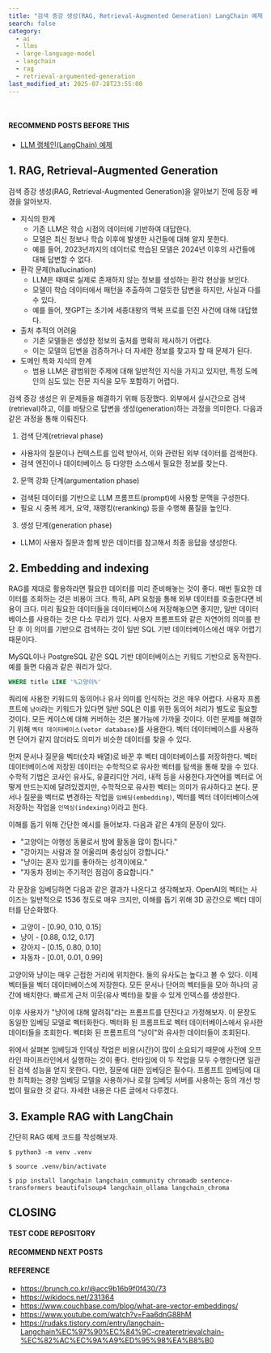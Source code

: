 ```yaml
---
title: "검색 증강 생성(RAG, Retrieval-Augmented Generation) LangChain 예제"
search: false
category:
  - ai
  - llms
  - large-language-model
  - langchain
  - rag
  - retrieval-argumented-generation
last_modified_at: 2025-07-28T23:55:00
---
```


<br/>

#### RECOMMEND POSTS BEFORE THIS

- [LLM 랭체인(LangChain) 예제][lang-chain-link]

## 1. RAG, Retrieval-Augmented Generation

검색 증강 생성(RAG, Retrieval-Augmented Generation)을 알아보기 전에 등장 배경을 알아보자. 

- 지식의 한계
  - 기존 LLM은 학습 시점의 데이터에 기반하여 대답한다. 
  - 모델은 최신 정보나 학습 이후에 발생한 사건들에 대해 알지 못한다.
  - 예를 들어, 2023년까지의 데이터로 학습된 모델은 2024년 이후의 사건들에 대해 답변할 수 없다.
- 환각 문제(hallucination)
  - LLM은 때때로 실제로 존재하지 않는 정보를 생성하는 환각 현상을 보인다.
  - 모델이 학습 데이터에서 패턴을 추출하여 그럴듯한 답변을 하지만, 사실과 다를 수 있다.
  - 예를 들어, 챗GPT는 초기에 세종대왕의 맥북 프로를 던진 사건에 대해 대답했다.
- 출처 추적의 어려움
  - 기존 모델들은 생성한 정보의 출처를 명확히 제시하기 어렵다. 
  - 이는 모델의 답변을 검증하거나 더 자세한 정보를 찾고자 할 때 문제가 된다.
- 도메인 특화 지식의 한계
  - 범용 LLM은 광범위한 주제에 대해 일반적인 지식을 가지고 있지만, 특정 도메인의 심도 있는 전문 지식을 모두 포함하기 어렵다.

검색 증강 생성은 위 문제들을 해결하기 위해 등장했다. 외부에서 실시간으로 검색(retrieval)하고, 이를 바탕으로 답변을 생성(generation)하는 과정을 의미한다. 다음과 같은 과정을 통해 이뤄진다.

1. 검색 단계(retrieval phase)
  - 사용자의 질문이나 컨텍스트를 입력 받아서, 이와 관련된 외부 데이터를 검색한다.
  - 검색 엔진이나 데이터베이스 등 다양한 소스에서 필요한 정보를 찾는다.
2. 문맥 강화 단계(argumentation phase)
  - 검색된 데이터를 기반으로 LLM 프롬프트(prompt)에 사용할 문맥을 구성한다.
  - 필요 시 중복 제거, 요약, 재랭킹(reranking) 등을 수행해 품질을 높인다.
3. 생성 단계(generation phase)
  - LLM이 사용자 질문과 함께 받은 데이터를 참고해서 최종 응답을 생성한다.

## 2. Embedding and indexing

RAG를 제대로 활용하라면 필요한 데이터를 미리 준비해놓는 것이 좋다. 매번 필요한 데이터를 조회하는 것은 비용이 크다. 특히, API 요청을 통해 외부 데이터를 호출한다면 비용이 크다. 미리 필요한 데이터들을 데이터베이스에 저장해놓으면 좋지만, 일반 데이터베이스를 사용하는 것은 다소 무리가 있다. 사용자 프롬프트와 같은 자연어의 의미를 판단 후 이 의미를 기반으로 검색하는 것이 일반 SQL 기반 데이터베이스에선 매우 어렵기 때문이다. 

MySQL이나 PostgreSQL 같은 SQL 기반 데이터베이스는 키워드 기반으로 동작한다. 예를 들면 다음과 같은 쿼리가 있다.

```sql
WHERE title LIKE '%고양이%'
```

쿼리에 사용한 키워드의 동의어나 유사 의미를 인식하는 것은 매우 어렵다. 사용자 프롬프트에 `냥이`라는 키워드가 있다면 일반 SQL은 이를 위한 동의어 처리가 별도로 필요할 것이다. 모든 케이스에 대해 커버하는 것은 불가능에 가까울 것이다. 이런 문제를 해결하기 위해 `벡터 데이터베이스(vetor database)`를 사용한다. 벡터 데이터베이스를 사용하면 단어가 같지 않더라도 의미가 비슷한 데이터를 찾을 수 있다.

먼저 문서나 질문을 벡터(숫자 배열)로 바꾼 후 벡터 데이터베이스를 저장하한다. 벡터 데이터베이스에 저장된 데이터는 수학적으로 유사한 벡터를 탐색을 통해 찾을 수 있다. 수학적 기법은 코사인 유사도, 유클리디안 거리, 내적 등을 사용한다.자연어를 벡터로 어떻게 만드는지에 달려있겠지만, 수학적으로 유사한 벡터는 의미가 유사하다고 본다. 문서나 질문을 벡터로 변경하는 작업을 `임베딩(embedding)`, 벡터를 벡터 데이터베이스에 저장하는 작업을 `인덱싱(indexing)`이라고 한다. 

이해를 돕기 위해 간단한 예시를 들어보자. 다음과 같은 4개의 문장이 있다. 

- "고양이는 야행성 동물로서 밤에 활동을 많이 합니다."
- "강아지는 사람과 잘 어울리며 충성심이 강합니다."
- "냥이는 혼자 있기를 좋아하는 성격이에요."
- "자동차 정비는 주기적인 점검이 중요합니다."

각 문장을 임베딩하면 다음과 같은 결과가 나온다고 생각해보자. OpenAI의 벡터는 사이즈는 일반적으로 1536 정도로 매우 크지만, 이해를 돕기 위해 3D 공간으로 벡터 데이터를 단순화했다.

- 고양이 - [0.90, 0.10, 0.15]
- 냥이 - [0.88, 0.12, 0.17]
- 강아지 - [0.15, 0.80, 0.10]
- 자동차 - [0.01, 0.01, 0.99]

고양이와 냥이는 매우 근접한 거리에 위치한다. 둘의 유사도는 높다고 볼 수 있다. 이제 벡터들을 벡터 데이터베이스에 저장한다. 모든 문서나 단어의 벡터들을 모아 하나의 공간에 배치한다. 빠르게 근처 이웃(유사 벡터)을 찾을 수 있게 인덱스를 생성한다. 

이후 사용자가 "냥이에 대해 알려줘"라는 프롬프트를 던진다고 가정해보자. 이 문장도 동일한 임베딩 모델로 벡터화한다. 벡터화 된 프롬프트로 벡터 데이터베이스에서 유사한 데이터들을 조회한다. 벡터화 된 프롬프트의 "냥이"와 유사한 데이터들이 조회된다.

위에서 살펴본 임베딩과 인덱싱 작업은 비용(시간)이 많이 소요되기 때문에 사전에 오프라인 파이프라인에서 실행하는 것이 좋다. 런타임에 이 두 작업을 모두 수행한다면 일관된 검색 성능을 얻지 못한다. 다만, 질문에 대한 임베딩은 필수다. 프롬프트 임베딩에 대한 최적화는 경량 임베딩 모델을 사용하거나 로컬 임베딩 서버를 사용하는 등의 개선 방법이 필요한 것 같다. 자세한 내용은 다른 글에서 다루겠다.

## 3. Example RAG with LangChain

간단히 RAG 예제 코드를 작성해보자.

```
$ python3 -m venv .venv
```

```
$ source .venv/bin/activate
```

```
$ pip install langchain langchain_community chromadb sentence-transformers beautifulsoup4 langchain_ollama langchain_chroma
```

## CLOSING

#### TEST CODE REPOSITORY

#### RECOMMEND NEXT POSTS

#### REFERENCE

- <https://brunch.co.kr/@acc9b16b9f0f430/73>
- <https://wikidocs.net/231364>
- <https://www.couchbase.com/blog/what-are-vector-embeddings/>
- <https://www.youtube.com/watch?v=Faa6dnG88hM>
- <https://rudaks.tistory.com/entry/langchain-Langchain%EC%97%90%EC%84%9C-createretrievalchain-%EC%82%AC%EC%9A%A9%ED%95%98%EA%B8%B0>

[lang-chain-link]: https://junhyunny.github.io/ai/large-language-model/langchain/lang-chain/